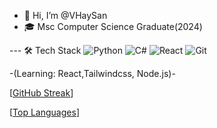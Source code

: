 - 👋 Hi, I’m @VHaySan
- 🎓 Msc Computer Science Graduate(2024)

--- 🛠️ Tech Stack
![Python](https://img.shields.io/badge/Python-3776AB?logo=python&logoColor=white)
![C#](https://img.shields.io/badge/C%23-239120?logo=c-sharp&logoColor=white)
![React](https://img.shields.io/badge/React-61DAFB?logo=react&logoColor=black)
![Git](https://img.shields.io/badge/Git-F05032?logo=git&logoColor=white)

-(Learning: React,Tailwindcss, Node.js)-


[[GitHub Streak](https://streak-stats.demolab.com?user=VHaySan&theme=dark)]


[[Top Languages](https://github-readme-stats.vercel.app/api/top-langs/?username=VHaySan&layout=compact&theme=dark&hide=html)]
<!---
VHaySan/VHaySan is a ✨ special ✨ repository because its `README.md` (this file) appears on your GitHub profile.
You can click the Preview link to take a look at your changes.
--->
